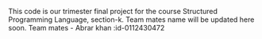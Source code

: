 This code is our trimester final project for the course Structured Programming Language, section-k.
Team mates name will be updated here soon.
Team mates -
Abrar khan :id-0112430472

